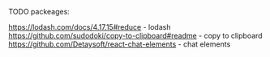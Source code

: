 TODO packeages:

https://lodash.com/docs/4.17.15#reduce - lodash
https://github.com/sudodoki/copy-to-clipboard#readme - copy to clipboard
https://github.com/Detaysoft/react-chat-elements - chat elements
